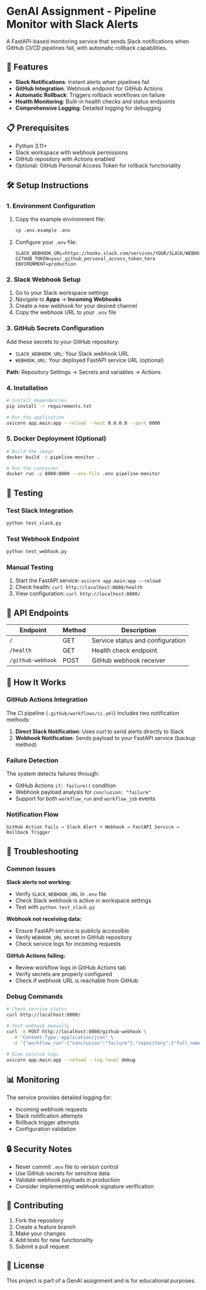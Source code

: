 # GenAI Assignment - Pipeline Monitor with Slack Alerts

A FastAPI-based monitoring service that sends Slack notifications when GitHub CI/CD pipelines fail, with automatic rollback capabilities.

## 🚀 Features

- **Slack Notifications**: Instant alerts when pipelines fail
- **GitHub Integration**: Webhook endpoint for GitHub Actions
- **Automatic Rollback**: Triggers rollback workflows on failure
- **Health Monitoring**: Built-in health checks and status endpoints
- **Comprehensive Logging**: Detailed logging for debugging

## 📋 Prerequisites

- Python 3.11+
- Slack workspace with webhook permissions
- GitHub repository with Actions enabled
- Optional: GitHub Personal Access Token for rollback functionality

## 🛠️ Setup Instructions

### 1. Environment Configuration

1. Copy the example environment file:
   ```bash
   cp .env.example .env
   ```

2. Configure your `.env` file:
   ```env
   SLACK_WEBHOOK_URL=https://hooks.slack.com/services/YOUR/SLACK/WEBHOOK
   GITHUB_TOKEN=your_github_personal_access_token_here
   ENVIRONMENT=production
   ```

### 2. Slack Webhook Setup

1. Go to your Slack workspace settings
2. Navigate to **Apps** → **Incoming Webhooks**
3. Create a new webhook for your desired channel
4. Copy the webhook URL to your `.env` file

### 3. GitHub Secrets Configuration

Add these secrets to your GitHub repository:

- `SLACK_WEBHOOK_URL`: Your Slack webhook URL
- `WEBHOOK_URL`: Your deployed FastAPI service URL (optional)

**Path**: Repository Settings → Secrets and variables → Actions

### 4. Installation

```bash
# Install dependencies
pip install -r requirements.txt

# Run the application
uvicorn app.main:app --reload --host 0.0.0.0 --port 8000
```

### 5. Docker Deployment (Optional)

```bash
# Build the image
docker build -t pipeline-monitor .

# Run the container
docker run -p 8000:8000 --env-file .env pipeline-monitor
```

## 🧪 Testing

### Test Slack Integration
```bash
python test_slack.py
```

### Test Webhook Endpoint
```bash
python test_webhook.py
```

### Manual Testing
1. Start the FastAPI service: `uvicorn app.main:app --reload`
2. Check health: `curl http://localhost:8000/health`
3. View configuration: `curl http://localhost:8000/`

## 📡 API Endpoints

| Endpoint | Method | Description |
|----------|--------|-------------|
| `/` | GET | Service status and configuration |
| `/health` | GET | Health check endpoint |
| `/github-webhook` | POST | GitHub webhook receiver |

## 🔧 How It Works

### GitHub Actions Integration

The CI pipeline (`.github/workflows/ci.yml`) includes two notification methods:

1. **Direct Slack Notification**: Uses curl to send alerts directly to Slack
2. **Webhook Notification**: Sends payload to your FastAPI service (backup method)

### Failure Detection

The system detects failures through:
- GitHub Actions `if: failure()` condition
- Webhook payload analysis for `conclusion: "failure"`
- Support for both `workflow_run` and `workflow_job` events

### Notification Flow

```
GitHub Action Fails → Slack Alert + Webhook → FastAPI Service → Rollback Trigger
```

## 🐛 Troubleshooting

### Common Issues

**Slack alerts not working:**
- Verify `SLACK_WEBHOOK_URL` in `.env` file
- Check Slack webhook is active in workspace settings
- Test with `python test_slack.py`

**Webhook not receiving data:**
- Ensure FastAPI service is publicly accessible
- Verify `WEBHOOK_URL` secret in GitHub repository
- Check service logs for incoming requests

**GitHub Actions failing:**
- Review workflow logs in GitHub Actions tab
- Verify secrets are properly configured
- Check if webhook URL is reachable from GitHub

### Debug Commands

```bash
# Check service status
curl http://localhost:8000/

# Test webhook manually
curl -X POST http://localhost:8000/github-webhook \
  -H "Content-Type: application/json" \
  -d '{"workflow_run":{"conclusion":"failure"},"repository":{"full_name":"test/repo"}}'

# View service logs
uvicorn app.main:app --reload --log-level debug
```

## 📊 Monitoring

The service provides detailed logging for:
- Incoming webhook requests
- Slack notification attempts
- Rollback trigger attempts
- Configuration validation

## 🔒 Security Notes

- Never commit `.env` file to version control
- Use GitHub secrets for sensitive data
- Validate webhook payloads in production
- Consider implementing webhook signature verification

## 🤝 Contributing

1. Fork the repository
2. Create a feature branch
3. Make your changes
4. Add tests for new functionality
5. Submit a pull request

## 📄 License

This project is part of a GenAI assignment and is for educational purposes.